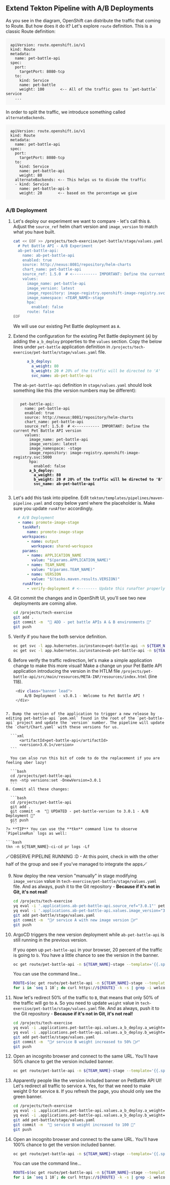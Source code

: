 ## Extend Tekton Pipeline with A/B Deployments

As you see in the diagram, OpenShift can distribute the traffic that coming to Route. But how does it do it? Let's explore `route` definition. This is a classic Route definition:

  <div class="highlight" style="background: #f7f7f7">
  <pre><code class="language-yaml">
  apiVersion: route.openshift.io/v1
  kind: Route
  metadata:
    name: pet-battle-api
  spec:
    port:
      targetPort: 8080-tcp
    to:
      kind: Service
      name: pet-battle
      weight: 100       <-- All of the traffic goes to `pet-battle` service
    ...
  </code></pre></div>

  In order to split the traffic, we introduce something called `alternateBackends`.

  <div class="highlight" style="background: #f7f7f7">
  <pre><code class="language-yaml">
  apiVersion: route.openshift.io/v1
  kind: Route
  metadata:
    name: pet-battle-api
  spec:
    port:
      targetPort: 8080-tcp
    to:
      kind: Service
      name: pet-battle-api
      weight: 80
    alternateBackends: <-- This helps us to divide the traffic
    - kind: Service
      name: pet-battle-api-b
      weight: 20       <-- based on the percentage we give
  </code></pre></div>

### A/B Deployment

1. Let's deploy our experiment we want to compare -  let's call this `B`. Adjust the `source_ref` helm chart version and `image_version` to match what you have built.

    ```bash
    cat << EOF >> /projects/tech-exercise/pet-battle/stage/values.yaml
      # Pet Battle API - A/B Experiment
      ab-pet-battle-api:
        name: ab-pet-battle-api
        enabled: true
        source: http://nexus:8081/repository/helm-charts
        chart_name: pet-battle-api
        source_ref: 1.5.0  # <----------- IMPORTANT: Define the current Pet Battle API version
        values:
          image_name: pet-battle-api
          image_version: latest
          image_repository: image-registry.openshift-image-registry.svc:5000
          image_namespace: <TEAM_NAME>-stage
          hpa:
            enabled: false
          route: false
    EOF
    ```

    We will use our existing Pet Battle deployment as `A`.

2. Extend the configuration for the existing Pet Battle deployment (`A`) by adding the `a_b_deploy` properties to the `values` section. Copy the below lines under `pet-battle` application definition in `/projects/tech-exercise/pet-battle/stage/values.yaml` file.

    ```yaml
          a_b_deploy:
            a_weight: 80
            b_weight: 20 # 20% of the traffic will be directed to 'A'
            svc_name: ab-pet-battle-api
    ```

    The `ab-pet-battle-api` definition in `stage/values.yaml` should look something like this (the version numbers may be different):

    <div class="highlight" style="background: #f7f7f7">
    <pre><code class="language-yaml">
      pet-battle-api:
        name: pet-battle-api
        enabled: true
        source: http://nexus:8081/repository/helm-charts
        chart_name: pet-battle-api
        source_ref: 1.5.0  # <----------- IMPORTANT: Define the current Pet Battle API version
        values:
          image_name: pet-battle-api
          image_version: latest
          image_namespace: <TEAM_NAME>-stage
          image_repository: image-registry.openshift-image-registry.svc:5000
          hpa:
            enabled: false 
    <strong>      a_b_deploy:
            a_weight: 80
            b_weight: 20 # 20% of the traffic will be directed to 'B'
            svc_name: ab-pet-battle-api</strong>
    </code></pre></div>


3. Let's add this task into pipeline. Edit `tekton/templates/pipelines/maven-pipeline.yaml` and copy below yaml where the placeholder is. Make sure you update `runAfter` accordingly.

    ```yaml
      # A/B Deployment
      - name: promote-image-stage
        taskRef:
          name: promote-image-stage
        workspaces:
          - name: output
            workspace: shared-workspace
        params:
          - name: APPLICATION_NAME
            value: "$(params.APPLICATION_NAME)"
          - name: TEAM_NAME
            value: "$(params.TEAM_NAME)"
          - name: VERSION
            value: "$(tasks.maven.results.VERSION)"
        runAfter: 
          - verify-deployment # <-------- Update this runafter properly

4. Git commit the changes and in OpenShift UI, you'll see two new deployments are coming alive.

    ```bash
    cd /projects/tech-exercise
    git add .
    git commit -m  "🍿 ADD - pet battle APIs A & B environments 🍿"
    git push
    ```

5. Verify if you have the both service definition.

    ```bash
    oc get svc -l app.kubernetes.io/instance=pet-battle-api -n ${TEAM_NAME}-stage
    oc get svc -l app.kubernetes.io/instance=ab-pet-battle-api -n ${TEAM_NAME}-stage
    ```

6. Before verify the traffic redirection, let's make a simple application change to make this more visual! Make a change un your Pet Battle API application introducing the version in the HTLM file `/projects/pet-battle-api/src/main/resources/META-INF/resources/index.html` (line 118).

   ```bash
    <div class="banner lead">
        A/B Deployment - v3.0.1 - Welcome to Pet Battle API !
    </div>
  ```

7. Bump the version of the application to trigger a new release by editing pet-battle-api `pom.xml` found in the root of the `pet-battle-api` project and update the `version` number. The pipeline will update the `chart/Chart.yaml` with these versions for us.

    ```xml
        <artifactId>pet-battle-api</artifactId>
        <version>3.0.1</version>
    ```

    You can also run this bit of code to do the replacement if you are feeling uber lazy!

    ```bash
    cd /projects/pet-battle-api
    mvn -ntp versions:set -DnewVersion=3.0.1
    ```
8. Commit all these changes:

    ```bash
    cd /projects/pet-battle-api
    git add .
    git commit -m  "🍕 UPDATED - pet-battle-version to 3.0.1 - A/B Deployment 🍕"
    git push
    ```
?> **TIP** You can use the **tkn** command line to observe `PipelineRun` logs as well:

```bash
tkn -n ${TEAM_NAME}-ci-cd pr logs -Lf
```

🪄OBSERVE PIPELINE RUNNING :D - At this point, check in with the other half of the group and see if you’ve managed to integrate the apps🪄

9. Now deploy the new version "manually" in stage modifying `image_version` value in `tech-exercise/pet-battle/stage/values.yaml` file.
And as always, push it to the Git repository - <strong>Because if it's not in Git, it's not real!</strong>

    ```bash
    cd /projects/tech-exercise
    yq eval -i '.applications.ab-pet-battle-api.source_ref="3.0.1"' pet-battle/stage/values.yaml
    yq eval -i '.applications.ab-pet-battle-api.values.image_version="3.0.1"' pet-battle/stage/values.yaml
    git add pet-battle/stage/values.yaml
    git commit -m  "🏋️‍♂️ service A with new image version 🏋️‍♂️"
    git push
    ```

10. ArgoCD triggers the new version deployment while `ab-pet-battle-api` is still running in the previous version.

    If you open up `pet-battle-api` in your browser, 20 percent of the traffic is going to `b`. You have a little chance to see the version in the banner.

    ```bash
    oc get route/pet-battle-api -n ${TEAM_NAME}-stage --template='{{.spec.host}}'
    ```

    You can use the command line...

    ```bash
    ROUTE=$(oc get route/pet-battle-api -n ${TEAM_NAME}-stage --template='{{.spec.host}}')
    for i in `seq 1 10`; do curl https://${ROUTE} -k -s | grep -i welcome; done
    ```

11. Now let's redirect 50% of the traffic to `B`, that means that only 50% of the traffic will go to `A`. So you need to update `weight` value in `tech-exercise/pet-battle/stage/values.yaml` file.
And as always, push it to the Git repository - <strong>Because if it's not in Git, it's not real!</strong>

    ```bash
    cd /projects/tech-exercise
    yq eval -i .applications.pet-battle-api.values.a_b_deploy.a_weight='50' pet-battle/stage/values.yaml
    yq eval -i .applications.pet-battle-api.values.a_b_deploy.b_weight='50' pet-battle/stage/values.yaml
    git add pet-battle/stage/values.yaml
    git commit -m  "🏋️‍♂️ service B weight increased to 50% 🏋️‍♂️"
    git push
    ```

12. Open an incognito browser and connect to the same URL. You'll have 50% chance to get the version included banner.

    ```bash
    oc get route/pet-battle-api -n ${TEAM_NAME}-stage --template='{{.spec.host}}'
    ```

13. Apparently people like the version included banner on PetBattle API UI! Let's redirect all traffic to service `A`. Yes, for that we need to make weight 0 for service `B`. If you refresh the page, you should only see the green banner.

    ```bash
    cd /projects/tech-exercise
    yq eval -i .applications.pet-battle-api.values.a_b_deploy.a_weight='100' pet-battle/stage/values.yaml
    yq eval -i .applications.pet-battle-api.values.a_b_deploy.b_weight='0' pet-battle/stage/values.yaml
    git add pet-battle/stage/values.yaml
    git commit -m  "💯 service B weight increased to 100 💯"
    git push
    ```

14. Open an incognito browser and connect to the same URL. You'll have 100% chance to get the version included banner.

    ```bash
    oc get route/pet-battle-api -n ${TEAM_NAME}-stage --template='{{.spec.host}}'
    ```

    You can use the command line...

    ```bash
    ROUTE=$(oc get route/pet-battle-api -n ${TEAM_NAME}-stage --template='{{.spec.host}}')
    for i in `seq 1 10`; do curl https://${ROUTE} -k -s | grep -i welcome; done
    ```
